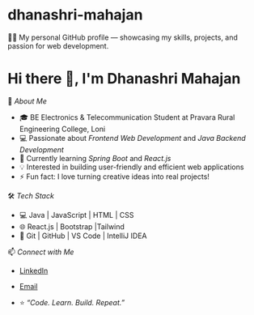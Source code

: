 # dhanashri-mahajan
👩‍💻 My personal GitHub profile — showcasing my skills, projects, and passion for web development.

# Hi there 👋, I'm Dhanashri Mahajan

💫 *About Me*
- 🎓 BE Electronics & Telecommunication Student at Pravara Rural Engineering College, Loni  
- 💻 Passionate about *Frontend Web Development* and *Java Backend Development*  
- 🌱 Currently learning *Spring Boot* and *React.js*  
- 💡 Interested in building user-friendly and efficient web applications  
- ⚡ Fun fact: I love turning creative ideas into real projects!

🛠 *Tech Stack*
- 💻 Java | JavaScript | HTML | CSS  
- 🌐 React.js | Bootstrap |Tailwind 
- 🧰 Git | GitHub | VS Code | IntelliJ IDEA  

📫 *Connect with Me*
- [LinkedIn](https://www.linkedin.com/in/dhanashri-mahajan-53a1092a1?utm_source=share&utm_campaign=share_via&utm_content=profile&utm_medium=android_app) 
- [Email](dhanashrimahajan278@gmail.com)

- ⭐ *“Code. Learn. Build. Repeat.”*
